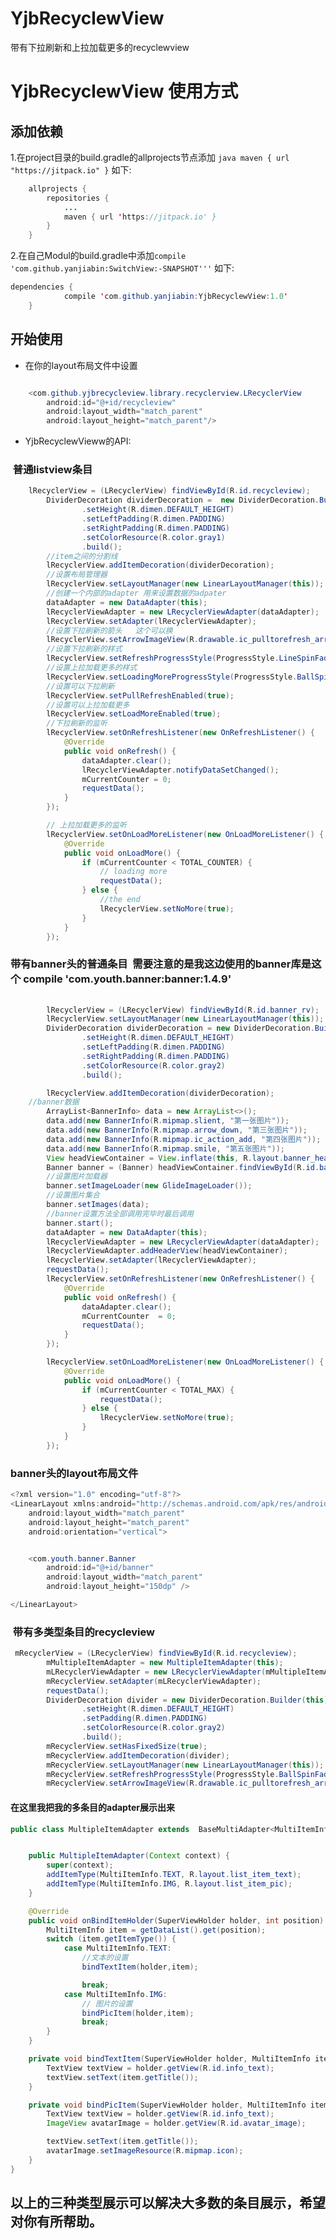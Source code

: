 # YjbRecyclewView
带有下拉刷新和上拉加载更多的recyclewview

# YjbRecyclewView 使用方式
##  添加依赖
1.在project目录的build.gradle的allprojects节点添加
```java maven { url "https://jitpack.io" }```
如下:
```java
    allprojects {
		repositories {
			...
			maven { url 'https://jitpack.io' }
		}
	}
```
2.在自己Modul的build.gradle中添加```compile 'com.github.yanjiabin:SwitchView:-SNAPSHOT'''```
如下:
```java
dependencies {
	        compile 'com.github.yanjiabin:YjbRecyclewView:1.0'
	}
```
## 开始使用
* 在你的layout布局文件中设置
```java

    <com.github.yjbrecycleview.library.recyclerview.LRecyclerView
        android:id="@+id/recycleview"
        android:layout_width="match_parent"
        android:layout_height="match_parent"/>

 ```
* YjbRecyclewVieww的API:
###  普通listview条目
```java
	lRecyclerView = (LRecyclerView) findViewById(R.id.recycleview);
        DividerDecoration dividerDecoration =  new DividerDecoration.Builder(this)
                .setHeight(R.dimen.DEFAULT_HEIGHT)
                .setLeftPadding(R.dimen.PADDING)
                .setRightPadding(R.dimen.PADDING)
                .setColorResource(R.color.gray1)
                .build();
        //item之间的分割线
        lRecyclerView.addItemDecoration(dividerDecoration);
        //设置布局管理器
        lRecyclerView.setLayoutManager(new LinearLayoutManager(this));
        //创建一个内部的adapter 用来设置数据的adpater
        dataAdapter = new DataAdapter(this);
        lRecyclerViewAdapter = new LRecyclerViewAdapter(dataAdapter);
        lRecyclerView.setAdapter(lRecyclerViewAdapter);
        //设置下拉刷新的箭头   这个可以换
        lRecyclerView.setArrowImageView(R.drawable.ic_pulltorefresh_arrow);
        //设置下拉刷新的样式   
        lRecyclerView.setRefreshProgressStyle(ProgressStyle.LineSpinFadeLoader);
        //设置上拉加载更多的样式
        lRecyclerView.setLoadingMoreProgressStyle(ProgressStyle.BallSpinFadeLoader);
        //设置可以下拉刷新
        lRecyclerView.setPullRefreshEnabled(true);
        //设置可以上拉加载更多
        lRecyclerView.setLoadMoreEnabled(true);
        //下拉刷新的监听
        lRecyclerView.setOnRefreshListener(new OnRefreshListener() {
            @Override
            public void onRefresh() {
                dataAdapter.clear();
                lRecyclerViewAdapter.notifyDataSetChanged();
                mCurrentCounter = 0;
                requestData();
            }
        });

        // 上拉加载更多的监听
        lRecyclerView.setOnLoadMoreListener(new OnLoadMoreListener() {
            @Override
            public void onLoadMore() {
                if (mCurrentCounter < TOTAL_COUNTER) {
                    // loading more
                    requestData();
                } else {
                    //the end
                    lRecyclerView.setNoMore(true);
                }
            }
        });

```
### 带有banner头的普通条目  需要注意的是我这边使用的banner库是这个 compile 'com.youth.banner:banner:1.4.9'
```java
	
        lRecyclerView = (LRecyclerView) findViewById(R.id.banner_rv);
        lRecyclerView.setLayoutManager(new LinearLayoutManager(this));
        DividerDecoration dividerDecoration = new DividerDecoration.Builder(this)
                .setHeight(R.dimen.DEFAULT_HEIGHT)
                .setLeftPadding(R.dimen.PADDING)
                .setRightPadding(R.dimen.PADDING)
                .setColorResource(R.color.gray2)
                .build();

        lRecyclerView.addItemDecoration(dividerDecoration);
	//banner数据
        ArrayList<BannerInfo> data = new ArrayList<>();
        data.add(new BannerInfo(R.mipmap.slient, "第一张图片"));
        data.add(new BannerInfo(R.mipmap.arrow_down, "第三张图片"));
        data.add(new BannerInfo(R.mipmap.ic_action_add, "第四张图片"));
        data.add(new BannerInfo(R.mipmap.smile, "第五张图片"));
        View headViewContainer = View.inflate(this, R.layout.banner_head_layout, null);
        Banner banner = (Banner) headViewContainer.findViewById(R.id.banner);
        //设置图片加载器
        banner.setImageLoader(new GlideImageLoader());
        //设置图片集合
        banner.setImages(data);
        //banner设置方法全部调用完毕时最后调用
        banner.start();
        dataAdapter = new DataAdapter(this);
        lRecyclerViewAdapter = new LRecyclerViewAdapter(dataAdapter);
        lRecyclerViewAdapter.addHeaderView(headViewContainer);
        lRecyclerView.setAdapter(lRecyclerViewAdapter);
        requestData();
        lRecyclerView.setOnRefreshListener(new OnRefreshListener() {
            @Override
            public void onRefresh() {
                dataAdapter.clear();
                mCurrentCounter  = 0;
                requestData();
            }
        });

        lRecyclerView.setOnLoadMoreListener(new OnLoadMoreListener() {
            @Override
            public void onLoadMore() {
                if (mCurrentCounter < TOTAL_MAX) {
                    requestData();
                } else {
                    lRecyclerView.setNoMore(true);
                }
            }
        });
```
### banner头的layout布局文件
```java
<?xml version="1.0" encoding="utf-8"?>
<LinearLayout xmlns:android="http://schemas.android.com/apk/res/android"
    android:layout_width="match_parent"
    android:layout_height="match_parent"
    android:orientation="vertical">


    <com.youth.banner.Banner
        android:id="@+id/banner"
        android:layout_width="match_parent"
        android:layout_height="150dp" />

</LinearLayout>
```
###  带有多类型条目的recycleview   
```java
 mRecyclerView = (LRecyclerView) findViewById(R.id.recycleview);
        mMultipleItemAdapter = new MultipleItemAdapter(this);
        mLRecyclerViewAdapter = new LRecyclerViewAdapter(mMultipleItemAdapter);
        mRecyclerView.setAdapter(mLRecyclerViewAdapter);
        requestData();
        DividerDecoration divider = new DividerDecoration.Builder(this)
                .setHeight(R.dimen.DEFAULT_HEIGHT)
                .setPadding(R.dimen.PADDING)
                .setColorResource(R.color.gray2)
                .build();
        mRecyclerView.setHasFixedSize(true);
        mRecyclerView.addItemDecoration(divider);
        mRecyclerView.setLayoutManager(new LinearLayoutManager(this));
        mRecyclerView.setRefreshProgressStyle(ProgressStyle.BallSpinFadeLoader);
        mRecyclerView.setArrowImageView(R.drawable.ic_pulltorefresh_arrow);
```
#### 在这里我把我的多条目的adapter展示出来
```java
public class MultipleItemAdapter extends  BaseMultiAdapter<MultiItemInfo>{


    public MultipleItemAdapter(Context context) {
        super(context);
        addItemType(MultiItemInfo.TEXT, R.layout.list_item_text);
        addItemType(MultiItemInfo.IMG, R.layout.list_item_pic);
    }

    @Override
    public void onBindItemHolder(SuperViewHolder holder, int position) {
        MultiItemInfo item = getDataList().get(position);
        switch (item.getItemType()) {
            case MultiItemInfo.TEXT:
                //文本的设置
                bindTextItem(holder,item);

                break;
            case MultiItemInfo.IMG:
                // 图片的设置
                bindPicItem(holder,item);
                break;
        }
    }

    private void bindTextItem(SuperViewHolder holder, MultiItemInfo item) {
        TextView textView = holder.getView(R.id.info_text);
        textView.setText(item.getTitle());
    }

    private void bindPicItem(SuperViewHolder holder, MultiItemInfo item) {
        TextView textView = holder.getView(R.id.info_text);
        ImageView avatarImage = holder.getView(R.id.avatar_image);

        textView.setText(item.getTitle());
        avatarImage.setImageResource(R.mipmap.icon);
    }
}
```
## 以上的三种类型展示可以解决大多数的条目展示，希望对你有所帮助。

